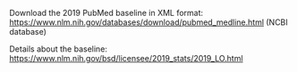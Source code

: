 Download the 2019 PubMed baseline in XML format: https://www.nlm.nih.gov/databases/download/pubmed_medline.html (NCBI database)

Details about the baseline: https://www.nlm.nih.gov/bsd/licensee/2019_stats/2019_LO.html
